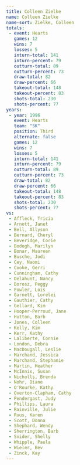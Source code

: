 ```yaml
---
title: Colleen Zielke
name: Colleen Zielke
name-sort: Zielke, Colleen
totals:
 - event: Hearts
   games: 12
   wins: 7
   losses: 5
   inturn-total: 141
   inturn-percent: 79
   outturn-total: 89
   outturn-percent: 73
   draw-total: 82
   draw-percent: 66
   takeout-total: 148
   takeout-percent: 83
   shots-total: 230
   shots-percent: 77
years:
 - year: 1996
   event: Hearts
   team: "SK"
   position: Third
   alternate: false
   games: 12
   wins: 7
   losses: 5
   inturn-total: 141
   inturn-percent: 79
   outturn-total: 89
   outturn-percent: 73
   draw-total: 82
   draw-percent: 66
   takeout-total: 148
   takeout-percent: 83
   shots-total: 230
   shots-percent: 77
vs:
 - Affleck, Tricia
 - Arnott, Janet
 - Bell, Allyson
 - Bernard, Cheryl
 - Beveridge, Corie
 - Bodogh, Marilyn
 - Bonar, Maureen
 - Busche, Jodi
 - Cey, Naomi
 - Cooke, Gerri
 - Cunningham, Cathy
 - Delahunt, Nancy
 - Dorosz, Peggy
 - Fowler, Lois
 - Garnett, Lorelei
 - Gauthier, Cathy
 - Gellard, Kim
 - Hooper-Perroud, Jane
 - Hutton, Barb
 - Jones, Colleen
 - Kelly, Kim
 - Kerr, Kathy
 - Laliberte, Connie
 - London, Debra
 - MacDougall, Leslie
 - Marchand, Jessica
 - Marchand, Stephanie
 - Martin, Heather
 - McInnis, Susan
 - Nicholls, Brenda
 - Nohr, Diane
 - O'Rourke, Kathy
 - Overton-Clapham, Cathy
 - Pendergast, Judy
 - Phillips, Laura
 - Rainville, Julie
 - Ruus, Karen
 - Scott, Donna
 - Shephard, Wendy
 - Sherrington, Barb
 - Snider, Shelly
 - Whipple, Paula
 - Wieler, Bev
 - Zinck, Kay
---
```

